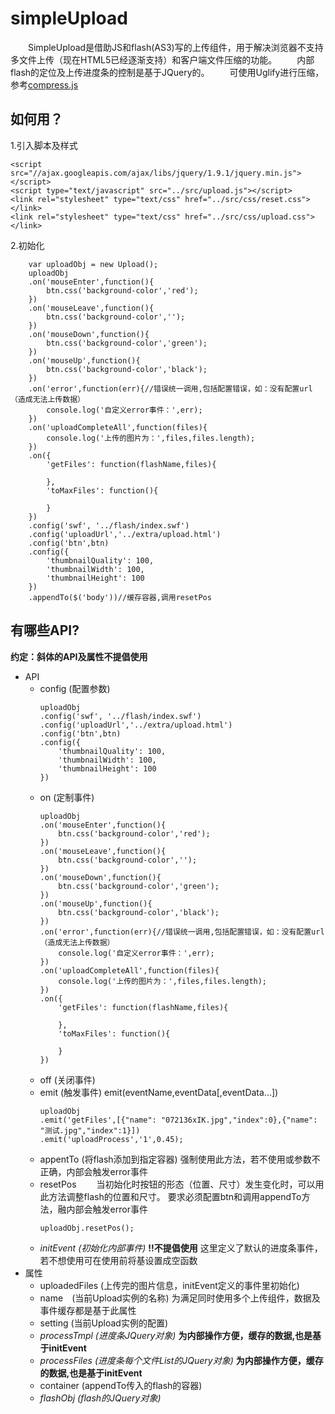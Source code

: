 simpleUpload
============

　　SimpleUpload是借助JS和flash(AS3)写的上传组件，用于解决浏览器不支持多文件上传（现在HTML5已经逐渐支持）和客户端文件压缩的功能。
　　内部flash的定位及上传进度条的控制是基于JQuery的。
　　可使用Uglify进行压缩，参考[compress.js](https://github.com/tonny-zhang/nodeJS/tree/master/uglifyJS_compress)
## 如何用？

1.引入脚本及样式

```
<script src="//ajax.googleapis.com/ajax/libs/jquery/1.9.1/jquery.min.js"></script>
<script type="text/javascript" src="../src/upload.js"></script>
<link rel="stylesheet" type="text/css" href="../src/css/reset.css"></link>
<link rel="stylesheet" type="text/css" href="../src/css/upload.css"></link>
```
2.初始化

```
	var uploadObj = new Upload();
	uploadObj
	.on('mouseEnter',function(){
		btn.css('background-color','red');
	})
	.on('mouseLeave',function(){
		btn.css('background-color','');
	})
	.on('mouseDown',function(){
		btn.css('background-color','green');
	})
	.on('mouseUp',function(){
		btn.css('background-color','black');
	})
	.on('error',function(err){//错误统一调用,包括配置错误，如：没有配置url（造成无法上传数据）
		console.log('自定义error事件：',err);
	})
	.on('uploadCompleteAll',function(files){
		console.log('上传的图片为：',files,files.length);
	})
	.on({
		'getFiles': function(flashName,files){
			
		},
		'toMaxFiles': function(){
			
		}
	})
	.config('swf', '../flash/index.swf')
	.config('uploadUrl','../extra/upload.html')
	.config('btn',btn)
	.config({
		'thumbnailQuality': 100,
		'thumbnailWidth': 100,
		'thumbnailHeight': 100
	})
	.appendTo($('body'))//缓存容器,调用resetPos
```

## 有哪些API?

**约定：斜体的API及属性不提倡使用**
* API
	* config (配置参数)
		```
		uploadObj
		.config('swf', '../flash/index.swf')
		.config('uploadUrl','../extra/upload.html')
		.config('btn',btn)
		.config({
			'thumbnailQuality': 100,
			'thumbnailWidth': 100,
			'thumbnailHeight': 100
		})
		```
	* on (定制事件)
		```
		uploadObj
		.on('mouseEnter',function(){
			btn.css('background-color','red');
		})
		.on('mouseLeave',function(){
			btn.css('background-color','');
		})
		.on('mouseDown',function(){
			btn.css('background-color','green');
		})
		.on('mouseUp',function(){
			btn.css('background-color','black');
		})
		.on('error',function(err){//错误统一调用,包括配置错误，如：没有配置url（造成无法上传数据）
			console.log('自定义error事件：',err);
		})
		.on('uploadCompleteAll',function(files){
			console.log('上传的图片为：',files,files.length);
		})
		.on({
			'getFiles': function(flashName,files){
				
			},
			'toMaxFiles': function(){
				
			}
		})
		```
	* off (关闭事件)
	* emit (触发事件)
		emit(eventName,eventData[,eventData...])
		```
		uploadObj
		.emit('getFiles',[{"name": "072136xIK.jpg","index":0},{"name": "测试.jpg","index":1}])
		.emit('uploadProcess','1',0.45);
		```
	* appentTo (将flash添加到指定容器)
		强制使用此方法，若不使用或参数不正确，内部会触发error事件
	* resetPos
	　　当初始化时按钮的形态（位置、尺寸）发生变化时，可以用此方法调整flash的位置和尺寸。
		要求必须配置btn和调用appendTo方法，融内部会触发error事件
		```
		uploadObj.resetPos();
		```
	* *initEvent (初始化内部事件)*
		**!!不提倡使用**
		这里定义了默认的进度条事件，若不想使用可在使用前将基设置成空函数
* 属性
	* uploadedFiles (上传完的图片信息，initEvent定义的事件里初始化)
	* name　(当前Upload实例的名称)
		为满足同时使用多个上传组件，数据及事件缓存都是基于此属性
	* setting (当前Upload实例的配置)
	* *processTmpl (进度条JQuery对象)*
		**为内部操作方便，缓存的数据,也是基于initEvent**
	* *processFiles (进度条每个文件List的JQuery对象)*
		**为内部操作方便，缓存的数据,也是基于initEvent**
	* container (appendTo传入的flash的容器)
	* *flashObj (flash的JQuery对象)*